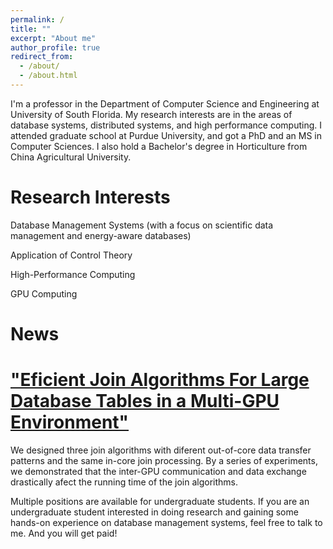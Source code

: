 ```yaml
---
permalink: /
title: ""
excerpt: "About me"
author_profile: true
redirect_from: 
  - /about/
  - /about.html
---
```


I'm a professor in the Department of Computer Science and Engineering at University of South Florida. My research interests are in the areas of database systems, distributed systems, and high performance computing. I attended graduate school at Purdue University, and got a PhD and an MS in Computer Sciences. I also hold a Bachelor's degree in Horticulture from China Agricultural University.

Research Interests
====

Database Management Systems (with a focus on scientific data management and energy-aware databases)

Application of Control Theory

High-Performance Computing

GPU Computing

News
====

# ["Eficient Join Algorithms For Large Database Tables in a Multi-GPU Environment"](/files/DrTuPaper1.pdf)
We designed three join algorithms with diferent out-of-core data transfer patterns and the same in-core join processing. By a series of experiments, we demonstrated that the inter-GPU communication and data exchange drastically afect the running time of the join algorithms.



Multiple positions are available for undergraduate students. If you are an undergraduate student interested in doing research and gaining some hands-on experience on database management systems, feel free to talk to me. And you will get paid!

